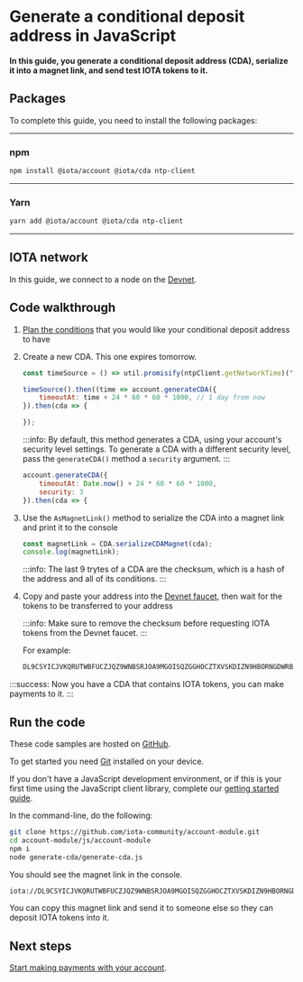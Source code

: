 # Generate a conditional deposit address in JavaScript

**In this guide, you generate a conditional deposit address (CDA), serialize it into a magnet link, and send test IOTA tokens to it.**

## Packages

To complete this guide, you need to install the following packages:

--------------------
### npm
```bash
npm install @iota/account @iota/cda ntp-client
```
---
### Yarn
```bash
yarn add @iota/account @iota/cda ntp-client
```
--------------------

## IOTA network

In this guide, we connect to a node on the [Devnet](root://getting-started/0.1/network/iota-networks.md#devnet).

## Code walkthrough

1. [Plan the conditions](../introduction/overview.md#advice-for-creating-cdas) that you would like your conditional deposit address to have

2. Create a new CDA. This one expires tomorrow.

    ```js
    const timeSource = () => util.promisify(ntpClient.getNetworkTime)("time.google.com", 123);
    
    timeSource().then((time => account.generateCDA({
        timeoutAt: time + 24 * 60 * 60 * 1000, // 1 day from now
    }).then(cda => {
    
    });
    ```

    :::info:
    By default, this method generates a CDA, using your account's security level settings. To generate a CDA with a different security level, pass the `generateCDA()` method a `security` argument.
    :::

    ```js
    account.generateCDA({
        timeoutAt: Date.now() + 24 * 60 * 60 * 1000,
        security: 3
    }).then(cda => {
    ```

3. Use the `AsMagnetLink()` method to serialize the CDA into a magnet link and print it to the console

    ```js
    const magnetLink = CDA.serializeCDAMagnet(cda);
    console.log(magnetLink);
    ```

    :::info:
    The last 9 trytes of a CDA are the checksum, which is a hash of the address and all of its conditions.
    :::

4. Copy and paste your address into the [Devnet faucet](https://faucet.devnet.iota.org), then wait for the tokens to be transferred to your address

    :::info:
    Make sure to remove the checksum before requesting IOTA tokens from the Devnet faucet.
    :::

    For example:

    ```bash
    DL9CSYICJVKQRUTWBFUCZJQZ9WNBSRJOA9MGOISQZGGHOCZTXVSKDIZN9HBORNGDWRBBAFTKXGEJIAHKD
    ```

:::success:
Now you have a CDA that contains IOTA tokens, you can make payments to it.
:::

## Run the code

These code samples are hosted on [GitHub](https://github.com/iota-community/account-module).

To get started you need [Git](https://git-scm.com/book/en/v2/Getting-Started-Installing-Git) installed on your device.

If you don't have a JavaScript development environment, or if this is your first time using the JavaScript client library, complete our [getting started guide](../../getting-started/js-quickstart.md).

In the command-line, do the following:

```bash
git clone https://github.com/iota-community/account-module.git
cd account-module/js/account-module
npm i
node generate-cda/generate-cda.js
```

You should see the magnet link in the console.

```bash
iota://DL9CSYICJVKQRUTWBFUCZJQZ9WNBSRJOA9MGOISQZGGHOCZTXVSKDIZN9HBORNGDWRBBAFTKXGEJIAHKDJUYJJCFHC/?timeout_at=1574514007&multi_use=0
```

You can copy this magnet link and send it to someone else so they can deposit IOTA tokens into it.

## Next steps

[Start making payments with your account](../js/make-payment.md).
